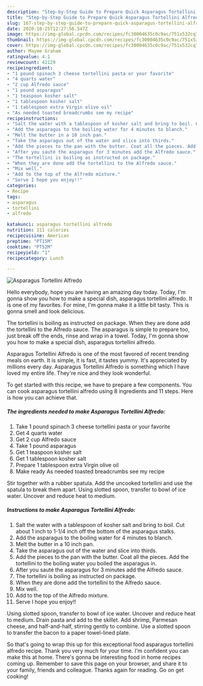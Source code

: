 ```yaml
---
description: "Step-by-Step Guide to Prepare Quick Asparagus Tortellini Alfredo"
title: "Step-by-Step Guide to Prepare Quick Asparagus Tortellini Alfredo"
slug: 167-step-by-step-guide-to-prepare-quick-asparagus-tortellini-alfredo
date: 2020-10-25T12:27:56.547Z
image: https://img-global.cpcdn.com/recipes/fc30004635c0c9ac/751x532cq70/asparagus-tortellini-alfredo-recipe-main-photo.jpg
thumbnail: https://img-global.cpcdn.com/recipes/fc30004635c0c9ac/751x532cq70/asparagus-tortellini-alfredo-recipe-main-photo.jpg
cover: https://img-global.cpcdn.com/recipes/fc30004635c0c9ac/751x532cq70/asparagus-tortellini-alfredo-recipe-main-photo.jpg
author: Mayme Graham
ratingvalue: 4.1
reviewcount: 42129
recipeingredient:
- "1 pound spinach 3 cheese tortellini pasta or your favorite"
- "4 quarts water"
- "2 cup Alfredo sauce"
- "1 pound asparagus"
- "1 teaspoon kosher salt"
- "1 tablespoon kosher salt"
- "1 tablespoon extra Virgin olive oil"
- "As needed toasted breadcrumbs see my recipe"
recipeinstructions:
- "Salt the water with a tablespoon of kosher salt and bring to boil. Cut about 1 inch to 1-1/4 inch off the bottom of the asparagus stalks."
- "Add the asparagus to the boiling water for 4 minutes to blanch."
- "Melt the butter in a 10 inch pan."
- "Take the asparagus out of the water and slice into thirds."
- "Add the pieces to the pan with the butter. Coat all the pieces. Add the tortellini to the boiling water you boiled the asparagus in."
- "After you sauté the asparagus for 3 minutes add the Alfredo sauce."
- "The tortellini is boiling as instructed on package."
- "When they are done add the tortellini to the Alfredo sauce."
- "Mix well."
- "Add to the top of the Alfredo mixture."
- "Serve I hope you enjoy!!"
categories:
- Recipe
tags:
- asparagus
- tortellini
- alfredo

katakunci: asparagus tortellini alfredo 
nutrition: 111 calories
recipecuisine: American
preptime: "PT15M"
cooktime: "PT52M"
recipeyield: "1"
recipecategory: Lunch

---
```



![Asparagus Tortellini Alfredo](https://img-global.cpcdn.com/recipes/fc30004635c0c9ac/751x532cq70/asparagus-tortellini-alfredo-recipe-main-photo.jpg)

Hello everybody, hope you are having an amazing day today. Today, I'm gonna show you how to make a special dish, asparagus tortellini alfredo. It is one of my favorites. For mine, I'm gonna make it a little bit tasty. This is gonna smell and look delicious.

The tortellini is boiling as instructed on package. When they are done add the tortellini to the Alfredo sauce. The asparagus is simple to prepare too, just break off the ends, rinse and wrap in a towel. Today, I&#39;m gonna show you how to make a special dish, asparagus tortellini alfredo.

Asparagus Tortellini Alfredo is one of the most favored of recent trending meals on earth. It is simple, it is fast, it tastes yummy. It's appreciated by millions every day. Asparagus Tortellini Alfredo is something which I have loved my entire life. They're nice and they look wonderful.


To get started with this recipe, we have to prepare a few components. You can cook asparagus tortellini alfredo using 8 ingredients and 11 steps. Here is how you can achieve that.

<!--inarticleads1-->

##### The ingredients needed to make Asparagus Tortellini Alfredo:

1. Take 1 pound spinach 3 cheese tortellini pasta or your favorite
1. Get 4 quarts water
1. Get 2 cup Alfredo sauce
1. Take 1 pound asparagus
1. Get 1 teaspoon kosher salt
1. Get 1 tablespoon kosher salt
1. Prepare 1 tablespoon extra Virgin olive oil
1. Make ready As needed toasted breadcrumbs see my recipe


Stir together with a rubber spatula. Add the uncooked tortellini and use the spatula to break them apart. Using slotted spoon, transfer to bowl of ice water. Uncover and reduce heat to medium. 

<!--inarticleads2-->

##### Instructions to make Asparagus Tortellini Alfredo:

1. Salt the water with a tablespoon of kosher salt and bring to boil. Cut about 1 inch to 1-1/4 inch off the bottom of the asparagus stalks.
1. Add the asparagus to the boiling water for 4 minutes to blanch.
1. Melt the butter in a 10 inch pan.
1. Take the asparagus out of the water and slice into thirds.
1. Add the pieces to the pan with the butter. Coat all the pieces. Add the tortellini to the boiling water you boiled the asparagus in.
1. After you sauté the asparagus for 3 minutes add the Alfredo sauce.
1. The tortellini is boiling as instructed on package.
1. When they are done add the tortellini to the Alfredo sauce.
1. Mix well.
1. Add to the top of the Alfredo mixture.
1. Serve I hope you enjoy!!


Using slotted spoon, transfer to bowl of ice water. Uncover and reduce heat to medium. Drain pasta and add to the skillet. Add shrimp, Parmesan cheese, and half-and-half, stirring gently to combine. Use a slotted spoon to transfer the bacon to a paper towel-lined plate. 

So that's going to wrap this up for this exceptional food asparagus tortellini alfredo recipe. Thank you very much for your time. I'm confident you can make this at home. There's gonna be interesting food in home recipes coming up. Remember to save this page on your browser, and share it to your family, friends and colleague. Thanks again for reading. Go on get cooking!
